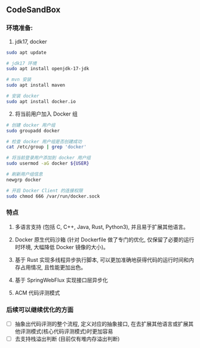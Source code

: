 ## CodeSandBox
### 环境准备:
1. jdk17, docker
```sh
sudo apt update

# jdk17 环境
sudo apt install openjdk-17-jdk

# mvn 安装
sudo apt install maven

# 安装 docker
sudo apt install docker.io
```
2. 将当前用户加入 Docker 组
```sh
# 创建 docker 用户组
sudo groupadd docker

# 检查 docker 用户组是否创建成功
cat /etc/group | grep 'docker'

# 将当前登录用户添加到 docker 用户组
sudo usermod -aG docker ${USER}

# 刷新用户组信息
newgrp docker

# 开启 Docker Client 的连接权限
sudo chmod 666 /var/run/docker.sock
```
### 特点
1. 多语言支持 (包括 C, C++, Java, Rust, Python3), 并且易于扩展其他语言。

2. Docker 原生代码沙箱 (针对 Dockerfile 做了专门的优化, 仅保留了必要的运行时环境, 大幅降低 Docker 镜像的大小)。

3. 基于 Rust 实现多线程异步执行脚本, 可以更加准确地获得代码的运行时间和内存占用情况, 且性能更加出色。

4. 基于 SpringWebFlux 实现接口层异步化

5. ACM 代码评测模式

### 后续可以继续优化的方面
- [ ] 抽象出代码评测的整个流程, 定义对应的抽象接口, 在去扩展其他语言或扩展其他评测模式(核心代码评测模式)时更加容易
- [ ] 去支持栈溢出判断 (目前仅有堆内存溢出判断)
